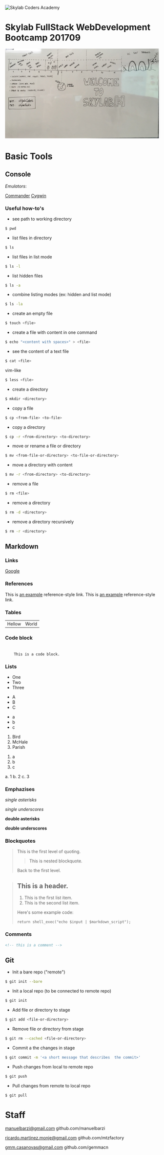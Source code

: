 ![Skylab Coders Academy](http://www.skylabcoders.com/images/403/default.png "Skylab Coders Academy")

Skylab FullStack WebDevelopment Bootcamp 201709
===============================================

![calendaro del curso][calendar]

# Basic Tools

## Console

*Emulators*:

[Commander](http://cmder.net)
[Cygwin](http://cygwin.com)

### Useful how-to's

- see path to working directory

```bash
$ pwd
```

- list files in directory

```bash
$ ls
```

- list files in list mode

```bash
$ ls -l
```

- list hidden files

```bash
$ ls -a
```

- combine listing modes (ex: hidden and list mode)

```bash
$ ls -la
```

- create an empty file

```bash
$ touch <file>
```

- create a file with content in one command

```bash
$ echo "<content with spaces>" > <file>
```

- see the content of a text file

```bash
$ cat <file>
```

vim-like

```bash
$ less <file>
```

- create a directory

```bash
$ mkdir <directory>
```

- copy a file

```bash
$ cp <from-file> <to-file>
```

- copy a directory

```bash
$ cp -r <from-directory> <to-directory>
```

- move or rename a file or directory

```bash
$ mv <from-file-or-directory> <to-file-or-directory>
```

- move a directory with content

```bash
$ mv -r <from-directory> <to-directory>
```

- remove a file

```bash
$ rm <file>
```

- remove a directory

```bash
$ rm -d <directory>
```

- remove a directory recursively

```bash
$ rm -r <directory>
```

## Markdown

### Links

[Google](http://www.google.com "Google!")

### References

This is [an example][id] reference-style link.
This is [an example][id] reference-style link.

[id]: http://example.com/  "Optional Title Here"

### Tables

<table>
    <tr>
        <td>Hellow</td><td>World</td>
    </tr>
</table>

### Code block

<code>
    This is a code block.
</code>

### Lists

* One
* Two
* Three

- A
- B
- C

<ul>
    <li>a</li>
    <li>b</li>
    <li>c</li>
</ul>

1.  Bird
1.  McHale
3.  Parish

<ol>
    <li>a</li>
    <li>b</li>
    <li>c</li>
</ol>


a. 1
b. 2
c. 3

### Emphazises

*single asterisks*

_single underscores_

**double asterisks**

__double underscores__

### Blockquotes

> This is the first level of quoting.
>
> > This is nested blockquote.
>
> Back to the first level.

> ## This is a header.
> 
> 1.   This is the first list item.
> 2.   This is the second list item.
> 
> Here's some example code:
> 
>     return shell_exec("echo $input | $markdown_script");

### Comments

```html
<!-- this is a comment -->
```

## Git

* Init a bare repo ("remote")

```bash
$ git init --bare
```

* Init a local repo (to be connected to remote repo)

```bash
$ git init
```

* Add file or directory to stage

```bash
$ git add <file-or-directory>
```

* Remove file or directory from stage

```bash
$ git rm --cached <file-or-directory>
```

* Commit a the changes in stage

```bash
$ git commit -m '<a short message that describes  the commit>'
```

* Push changes from local to remote repo

```bash
$ git push
```

* Pull changes from remote to local repo

```bash
$ git pull
```

[calendar]: images/calendar.jpg

# Staff

manuelbarzi@gmail.com
github.com/manuelbarzi

ricardo.martinez.monje@gmail.com
github.com/mtzfactory

gmm.casanovas@gmail.com
github.com/gemmacn
